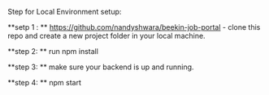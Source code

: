 Step for Local Environment setup:

**setp 1 : ** https://github.com/nandyshwara/beekin-job-portal - clone this repo and create a new project folder in your local machine.

**step 2: ** run npm install

**step 3: ** make sure your backend is up and running.

**step 4: ** npm start
